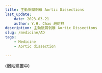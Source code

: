 ```yaml
---
title: 主動脈瓣剝離 Aortic Dissections
last_update: 
    date: 2023-03-21
    author: Y.H. Chao 趙玴祥
description: 主動脈瓣剝離 Aortic Dissections
slug: /medicine/AD
tags:
    - Medicine
    - Aortic dissection
    
---
```

(網站建置中)